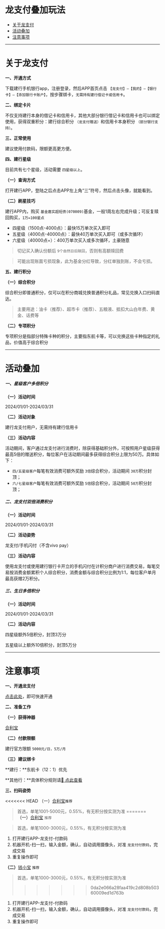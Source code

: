 # 龙支付叠加玩法

- [关于龙支付](#关于龙支付)
- [活动叠加](#活动叠加)
- [注意事项](#注意事项)

---

# 关于龙支付

**一、开通方式**

下载建行手机银行app，注册登录，然后APP首页点击 `【龙支付】—【我的】—【银行卡】—【添加银行卡账户】`，按步骤绑卡，`无需持有建行借记卡或信用卡`。

**二、绑定卡片**

不仅支持建行本身的借记卡和信用卡，其他大部分银行借记卡和信用卡也可以绑定使用，获得双重积分：建行综合积分 `（龙支付赠送）`和信用卡本身积分 `（部分银行支持）`。

**三、正常使用**

建议使用付款码，限额更高更方便。

**四、建行星级**

目前共有七个星级，活动需要 `四星级以上`。

**（一）查询方式**

打开建行APP，登陆之后点击APP左上角“三”符号，然后点击头像，就能看到。

**（二）刷星技巧**

建行APP内，购买 `基金嘉实超短债(070009)`基金，一般1周左右完成升级；可反复赎回购买，`1万=100星点`

- 四星级（1500点-4000点）：最快15万单次买入即可
- 五星级（4000点-40000点）：最快40万单次买入即可（或多次循环）
- 六星级（40000点+）：400万单次买入或多次循环，土豪随意

> 切记买入确认份额后 `9个自然日后赎回`，否则有高额赎回费

> 可能出现账面亏损现象，此为基金分红导致，分红单独到账，不会亏损。

**五、建行积分**

**（一）综合积分**

综合积分即普通积分，仅可以在积分商城兑换普通积分礼品，常见兑换入口扫码直达。

> 主要用途：油卡（推荐）、超市卡（推荐）、五粮液、抵扣大山白年费、黄金、话费等

**（二）专项积分**

专项积分是指部分特殊卡种的积分，主要指东航卡等，可以兑换这些卡种指定的礼品，价值高于综合积分

---

# 活动叠加

##### **一、星级客户多倍积分**

**（一）活动时间**

2024/01/01-2024/03/31

**（二）活动对象**

建行龙支付用户，无需持有建行信用卡

**（三）活动内容**

活动期间，客户通过龙支付进行消费时，除获得基础积分外，可按照用户星级获得最高5倍的赠送积分，每位客户在活动期间最多获得综合积分上限为50万。具体如下：

- `四/五星级客户`每笔有效消费可额外奖励 `3倍`综合积分，活动期间 `30万`积分封顶；
- `六/七星级客户`每笔有效消费可额外奖励 `5倍`综合积分，活动期间 `50万`积分封顶；

##### 二、龙支付双倍消费积分

**（一）活动时间**

2024/01/01-2024/03/31

**（二）活动姿势**

龙支付/手机闪付（不含vivo pay）

**（三）活动内容**

使用龙支付或使用建行银行卡开立的手机闪付在计积分商户进行消费交易，每笔交易按消费金额累积个人综合积分，消费金额与综合积分比例为1:1，每位客户单月最高获赠2万积分。

##### **三、生日多倍积分**

**（一）活动时间**

2024/01/01-2024/03/31

**（二）活动内容**

四星级额外5倍积分，封顶3万分

五星级以上额外10倍积分，封顶5万分



---

# 注意事项

**一、开通龙支付**

[点击此处](http://u.zjkmkj.com/YrXO8)，即可快速开通

**二、准备工作**

**（一）获得神器**

[合利宝](tool/hlb.md)

**（二）付款限额**

建行官方限额 `5000元/日，5万/月`

**（三）建议绑卡**

**建行：**东航卡（12：1）优先

**其他行：**具体积分规则请[🔗 点此查看](start/form.md#积分规则)

**三、扫码姿势**

<<<<<<< HEAD
（一）[合利宝](tool/hlb.md)`推荐`

> 首选，单笔1001-5000元，0.55%，有无积分按实测为准
=======
**（一）**[合利宝](tool/hlb.md) `推荐`

> 首选，单笔1000-3000元，0.55%，有无积分按实测为准

1. 打开建行APP-龙支付-付款码
2. 机器开机-扫一扫，输入金额，确认，自动调用摄像头，对准 `龙支付付款码`，完成交易
3. 重复操作即可

**（二）**[钱小宝](tool/qxb.md) `推荐`

> 首选，单笔1000-3000元，0.55%，有无积分按实测为准
>>>>>>> 0da2e066a28faa419c2d808b50360009ed1d763b

1. 打开建行APP-龙支付-付款码
2. 机器开机-扫一扫，输入金额，确认，自动调用摄像头，对准 `龙支付付款码`，完成交易
3. 重复操作即可
